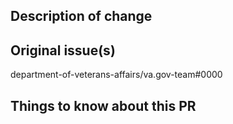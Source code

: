 <!-- Please read our guidelines before submitting your first PR https://github.com/department-of-veterans-affairs/va.gov-team/blob/master/platform/engineering/code_review_guidelines.md -->

## Description of change
<!-- Please include a description of the change and context. What would a code reviewer, or a future dev, need to know about this PR in order to understand why this PR is necessary? This could include dependencies introduced, changes in behavior, pointers to more detailed documentation. The description should be more than a link to an issue.  -->

## Original issue(s)
department-of-veterans-affairs/va.gov-team#0000

## Things to know about this PR
<!--
* Are there additions to a `settings.yml` file? Do they vary by environment?
* Is there a feature flag? What is it
* Is there some sentry logging that was added? What alerts are relevant?
* Are there any prometheus metrics being collected? What dashboard were they added do?
* Are there Swagger docs that were updated?
* Is there any PII concerns or questions?
-->

<!-- Please describe testing done to verify the changes or any testing planned. -->
